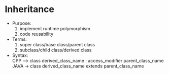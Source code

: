 # Inheritance
- Purpose:
  1. implement runtime polymorphism
  2. code reusability
- Terms:
  1. super class/base class/parent class
  2. subclass/child class/derived class 
- Syntax:
  <br>CPP --> class derived_class_name : access_modifier parent_class_name
  <br>JAVA -> class derived_class_name extends parent_class_name